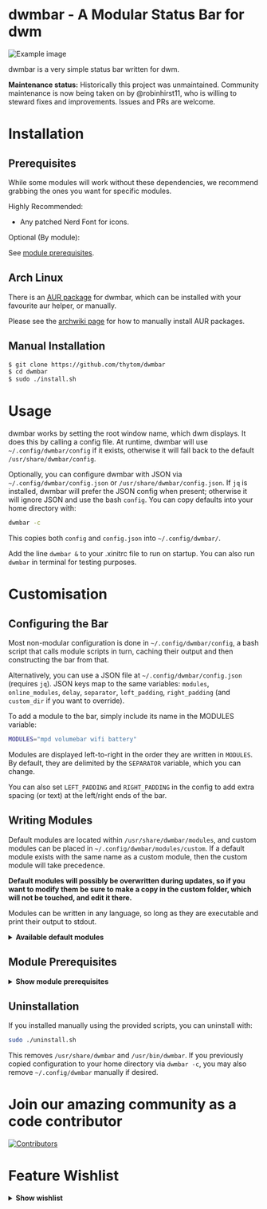 dwmbar - A Modular Status Bar for dwm
=====================================
![Example image](res/example.png)

dwmbar is a very simple status bar written for dwm.

**Maintenance status:** Historically this project was unmaintained. Community maintenance is now being taken on by @robinhirst11, who is willing to steward fixes and improvements. Issues and PRs are welcome.

# Installation

## Prerequisites

While some modules will work without these dependencies, we recommend grabbing
the ones you want for specific modules.

Highly Recommended:
* Any patched Nerd Font for icons.

Optional (By module):

See [module prerequisites](#module-prerequisites).


## Arch Linux

There is an [AUR package](https://aur.archlinux.org/packages/dwmbar-git) for
dwmbar, which can be installed with your favourite aur helper, or manually.

Please see the [archwiki
page](https://wiki.archlinux.org/index.php/Arch_User_Repository#Installing_packages)
for how to manually install AUR packages.

## Manual Installation

```bash
$ git clone https://github.com/thytom/dwmbar
$ cd dwmbar
$ sudo ./install.sh
```
# Usage

dwmbar works by setting the root window name, which dwm displays. It does this
by calling a config file. At runtime, dwmbar will use `~/.config/dwmbar/config` if it
exists, otherwise it will fall back to the default `/usr/share/dwmbar/config`.

Optionally, you can configure dwmbar with JSON via `~/.config/dwmbar/config.json`
or `/usr/share/dwmbar/config.json`. If `jq` is installed, dwmbar will prefer the JSON
config when present; otherwise it will ignore JSON and use the bash `config`.
You can copy defaults into your home directory with:

```bash
dwmbar -c
```
This copies both `config` and `config.json` into `~/.config/dwmbar/`.

Add the line `dwmbar &` to your .xinitrc file to run on startup. You can also
run `dwmbar` in terminal for testing purposes.

# Customisation

## Configuring the Bar

Most non-modular configuration is done in `~/.config/dwmbar/config`, a bash
script that calls module scripts in turn, caching their output and then
constructing the bar from that.

Alternatively, you can use a JSON file at `~/.config/dwmbar/config.json` (requires `jq`).
JSON keys map to the same variables: `modules`, `online_modules`, `delay`,
`separator`, `left_padding`, `right_padding` (and `custom_dir` if you want to override).

To add a module to the bar, simply include its name in the MODULES variable:

```bash
MODULES="mpd volumebar wifi battery"
```

Modules are displayed left-to-right in the order they are written in `MODULES`.
By default, they are delimited by the `SEPARATOR` variable, which you can
change.

You can also set `LEFT_PADDING` and `RIGHT_PADDING` in the config to add
extra spacing (or text) at the left/right ends of the bar.

## Writing Modules

Default modules are located within `/usr/share/dwmbar/modules`, and custom
modules can be placed in `~/.config/dwmbar/modules/custom`. If a default module
exists with the same name as a custom module, then the custom module will take
precedence.

**Default modules will possibly be overwritten during updates, so if you want
to modify them be sure to make a copy in the custom folder, which will not be
touched, and edit it there.**

Modules can be written in any language, so long as they are executable and
print their output to stdout.

<details>
<summary><strong>Available default modules</strong></summary>

- archupdates		 - Gets the number of updates available <em>Arch Linux Only</em>
- backlight			 - Shows the brightness of the screen
- battery			 - Gets battery percentage
- bluetooth			 - Shows bluetooth status
- cpuload			 - Shows the CPU load in %
- date				 - Shows the calendar date
- daypercentage		 - Shows how far through the day you are, in %
- disksize			 - Shows the disk usage
- ethernet			 - Shows ethernet connection
- fanspeed           - Shows the rpm of your main fan
- hostname           - Shows your current user and hostname
- internet			 - Shows whether internet is available
- kernel             - Shows the kernel version
- localip            - Shows your local IP address
- mail				 - Shows how much mail you have
- mpd				 - Shows MPD status
- networkdowntraffic - Gets the download traffic in Kb/s
- networkuptraffic   - Gets the upload traffic in Kb/s
- publicip           - Shows your public IP address
- ram				 - Shows RAM usage
- redshift			 - Shows current screen temperature from Redshift
- sunmoon			 - Displays a sun or moon for time of day
- cputemp		 - Displays the temperature of the CPU
- time				 - Displays time
- todo				 - Prints the number of todos for the "t" todo manager
- tor				 - Prints if the tor service is enabled
- voidupdates        - Gets the number of updates available <em>Void Linux Only</em>
- volumebar			 - Displays a volume bar
- volume			 - Prints volume in %
- weather			 - Shows weather info
- wifi				 - Shows wifi connection

</details>

## Module Prerequisites  <a name="module-prerequisites"></a>

<details>
<summary><strong>Show module prerequisites</strong></summary>

 - archupdates
	- Arch Linux
	- yay
	- pacman-contrib
 - backlight
	- light
 - bluetooth
	- bluez
 - fanspeed
	- lm_sensors
 - mail
	- mutt/neomutt (We recommend [Luke Smith's Mutt-Wizard](https://github.com/LukeSmithxyz/mutt-wizard)) for configuration.
 - mpd
	- mpd
	- mpc
 - publicip
	- curl
 - redshift
	- redshift
 - sunmoon
	- redshift
 - temperature
	- lm_sensors
 - todo
	- [t todo manager](https://github.com/sjl/t)
 - tor
	- tor
 - voidupdates
	- xbps package manager
 - volume
	- PulseAudio or PipeWire
 - volumebar
	- PulseAudio or PipeWire
 - weather
	- curl
	- Internet connection
 - wifi
	- Wifi card

</details>

## Uninstallation

If you installed manually using the provided scripts, you can uninstall with:

```bash
sudo ./uninstall.sh
```

This removes `/usr/share/dwmbar` and `/usr/bin/dwmbar`. If you previously
copied configuration to your home directory via `dwmbar -c`, you may also
remove `~/.config/dwmbar` manually if desired.

# Join our amazing community as a code contributor

[![Contributors](https://contrib.rocks/image?repo=thytom/dwmbar&anon=0&columns=25&max=100&r=true)](https://github.com/thytom/dwmbar/graphs/contributors)

# Feature Wishlist

<details>
<summary><strong>Show wishlist</strong></summary>

- Paralellised Modules
	- Some modules are slower than others. Have modules set a DELAY variable;
		if they don't have one, use a default.
	- Modules are called and bar is updated when a module finishes, but an
		internal bar clock updates the clock at a specific delay.

</details>
